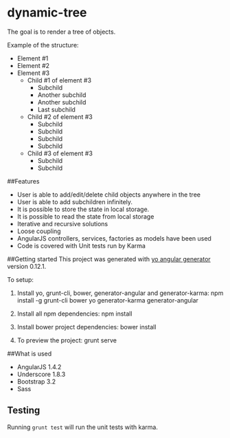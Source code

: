 # dynamic-tree

The goal is to render a tree of objects.

Example of the structure:
- Element #1
- Element #2
- Element #3
  - Child #1 of element #3
    - Subchild
    - Another subchild
    - Another subchild
    - Last subchild
  - Child #2 of element #3
    - Subchild
    - Subchild
    - Subchild
    - Subchild
  - Child #3 of element #3
    - Subchild
    - Subchild

##Features
- User is able to add/edit/delete child objects anywhere in the tree 
- User is able to add subchildren infinitely.
- It is possible to store the state in local storage.
- It is possible to read the state from local storage
- Iterative and recursive solutions
- Loose coupling
- AngularJS controllers, services, factories as models have been used
- Code is covered with Unit tests run by Karma

##Getting started
This project was generated with [yo angular generator](https://github.com/yeoman/generator-angular)
version 0.12.1.

To setup:

1) Install yo, grunt-cli, bower, generator-angular and generator-karma:
npm install -g grunt-cli bower yo generator-karma generator-angular

2) Install all npm dependencies:
npm install

3) Install bower project dependencies:
bower install

4) To preview the project:
grunt serve

##What is used
- AngularJS 1.4.2
- Underscore 1.8.3
- Bootstrap 3.2
- Sass

## Testing

Running `grunt test` will run the unit tests with karma.
